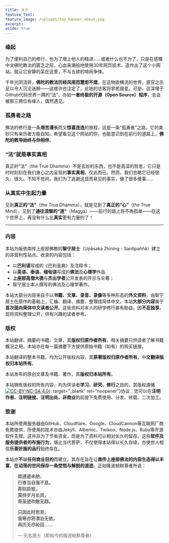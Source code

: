 ```yaml
---
title: 关于
feature_text:
feature_image: /uploads/top_banner_about.jpg
excerpt:
aside: true
---
```

### **缘起**

为了便利自己的修行，也为了增上他人的精进……或者什么也不为了，只是在感慨中文佛陀教法的匮乏之际，心血来潮般地使用30年网页技术，造作出了这个小网站。就让它安静的呆在这里，不与五欲的喧闹争锋。

千年光阴流转，**佛陀的教法历经风雨而慧炬不熄**。在这物欲横流的世界，感官之乐足以令人沉沦迷醉——这或许也注定了，此地的访客将寥若晨星。可是，这深埋于Github代码世界一隅的“法”，亦如**一套终极的开源（Open Source）程序**，总会被那三两位有缘人，偶然遇见。

### **孤勇者之路**

佛法的修行是一条**艰苦漫长**而又**惊喜连连**的旅程，这是一条“孤勇者”之路，它的美妙只有亲历者方能自知。希望看见这个网站的你，也能意识到在前行的道路上，**佛陀的教导始终与你相伴**。

### **“法”就是事实真相**

真正的“法”（the True Dhamma）不是玄妙的东西，也不是高深的哲思，它只是时时刻刻在我们身心之内呈现的**事实真相**，仅此而已。然而，我们忽略它已经很久、很久。不知不觉间，我们为了逃避这显而易见的事实，做了很多傻事……

### **从真实中生起力量**

见到**真正的“法”**（the True Dhamma），就是见到了**真正的“心”**（the True Mind）、见到了**通往涅槃的“道”**（Magga）——前行的路上将不再孤单——在这个世界上，再没有什么比**真实**更有力量的了！

---

### **内容**

本站为皈依南传上座部佛教的**智宁居士**（Upāsaka Zhining - Santipaññā）建立的非营利性站点。收录的内容包括：

* 以**巴利语**写成的《巴利圣典》及注释书；
* 以**英语、泰语、缅甸语**写成的**佛法**及**心理学**作品
* **上座部高僧大德**与**杰出学者**公开发表的开示与论著；
* 智宁居士本人撰写的佛法及心理学著作。

本站大部分内容来自于以**书籍、文章、录音、录像**等多种形态的**外文资料**，由智宁居士在原作的基础上，汇编、翻译、摘要、整理成简体中文。本站**大部分内容**属于**首次面向简体中文读者公开**。这些资料对本人的研学修行甚有助益，因**不忍独享**，现将资料整理公开，供有兴趣的读者参考。

### **版权**

本站翻译、摘要的书籍、文章，其**版权归原作者所有**，相关摘要只供读者了解书籍概况之用，本站亦在每一篇摘要下方提供原始书籍（如有）的购买链接。

本站翻译的整本书籍，均为公开版权内容，其**原著版权归原作者所有**，中**文翻译版权归本站所有**。

本站发布的原创文章及书籍、著作，其**版权归本站所有**。

本站拥有版权的所有内容，均为供读者**学习、研究、修行**之目的，其版权遵循[![CC-BY-NC-SA 4.0](https://licensebuttons.net/l/by-nc-sa/4.0/80x15.png)](https://creativecommons.org/licenses/by-nc-sa/4.0/deed.zh-hans){: target="_blank" rel="noopener"}协议：您可以在**注明作者、注明链接、注明出处、非商业**的前提下免费使用、分发、转载、二次加工。

### 致谢

本站所使用服务器由GitHub、Cloudflare、Google、CloudCannon等互联网厂商免费提供，所使用的技术亦由Jekyll、Albemic、Twikoo、Node.js、Ruby等开源软件支撑。这并非为了节省资金，而是为了资料可以相对长久的留存。这些**软件及服务提供者的布施行为**，堪比当代菩萨，不仅使得本站得以长久存续，亦使世人相信**乐善好施的品行**始终存在。

本站亦**不以任何商业目的**而建立，其存在旨在让**南传上座部佛法的内容生态得以丰富**，**在动荡的世间保存一条觉悟与解脱的道迹**。正如隆波帕默尊者所说：

> **趁道迹未绝，<br>行者当自强不息。<br>即刻启程，<br>莫待岁月长风，<br>将圣迹吹散无踪。**
>
> **只因此时若至，<br>我等亦将漂泊无依，<br>再历无尽轮回……**
>
> — 无名居士（即如今的隆波帕默尊者）

&nbsp;